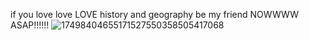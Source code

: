 if you love love LOVE history and geography be my friend NOWWWW ASAP!!!!!!
![17498404655171527550358505417068](https://github.com/user-attachments/assets/1a8c1553-2a38-4892-80cc-2cce8d2ca6c9)


